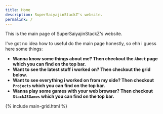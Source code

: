 ```yaml
---
title: Home
description: SuperSaiyajinStackZ's website.
permalink: /
---
```


This is the main page of SuperSaiyajinStackZ's website.

I've got no idea how to useful do the main page honestly, so ehh i guess here some things:


- **Wanna know some things about me? Then checkout the `About` page which you can find on the top bar.**
- **Want to see the latest stuff i worked on? Then checkout the grid below.**
- **Want to see everything i worked on from my side? Then checkout `Projects` which you can find on the top bar.**
- **Wanna play some games with your web browser? Then checkout `StackJSGames` which you can find on the top bar.**

{% include main-grid.html %}